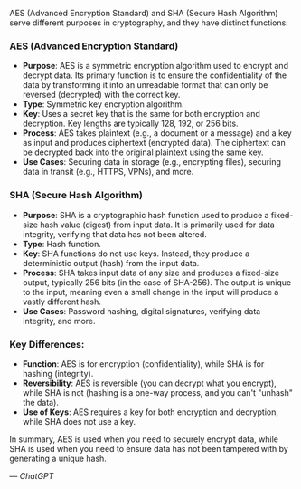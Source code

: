 AES (Advanced Encryption Standard) and SHA (Secure Hash Algorithm) serve different purposes in cryptography, and they have distinct functions:

### AES (Advanced Encryption Standard)
- **Purpose**: AES is a symmetric encryption algorithm used to encrypt and decrypt data. Its primary function is to ensure the confidentiality of the data by transforming it into an unreadable format that can only be reversed (decrypted) with the correct key.
- **Type**: Symmetric key encryption algorithm.
- **Key**: Uses a secret key that is the same for both encryption and decryption. Key lengths are typically 128, 192, or 256 bits.
- **Process**: AES takes plaintext (e.g., a document or a message) and a key as input and produces ciphertext (encrypted data). The ciphertext can be decrypted back into the original plaintext using the same key.
- **Use Cases**: Securing data in storage (e.g., encrypting files), securing data in transit (e.g., HTTPS, VPNs), and more.

### SHA (Secure Hash Algorithm)
- **Purpose**: SHA is a cryptographic hash function used to produce a fixed-size hash value (digest) from input data. It is primarily used for data integrity, verifying that data has not been altered.
- **Type**: Hash function.
- **Key**: SHA functions do not use keys. Instead, they produce a deterministic output (hash) from the input data.
- **Process**: SHA takes input data of any size and produces a fixed-size output, typically 256 bits (in the case of SHA-256). The output is unique to the input, meaning even a small change in the input will produce a vastly different hash.
- **Use Cases**: Password hashing, digital signatures, verifying data integrity, and more.

### Key Differences:
- **Function**: AES is for encryption (confidentiality), while SHA is for hashing (integrity).
- **Reversibility**: AES is reversible (you can decrypt what you encrypt), while SHA is not (hashing is a one-way process, and you can't "unhash" the data).
- **Use of Keys**: AES requires a key for both encryption and decryption, while SHA does not use a key.

In summary, AES is used when you need to securely encrypt data, while SHA is used when you need to ensure data has not been tampered with by generating a unique hash.

&mdash; *ChatGPT*

<br>
